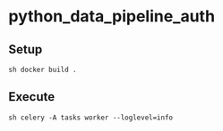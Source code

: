 # python_data_pipeline_auth


## Setup
`
    sh
    docker build .
`

## Execute
`
    sh
    celery -A tasks worker --loglevel=info
`